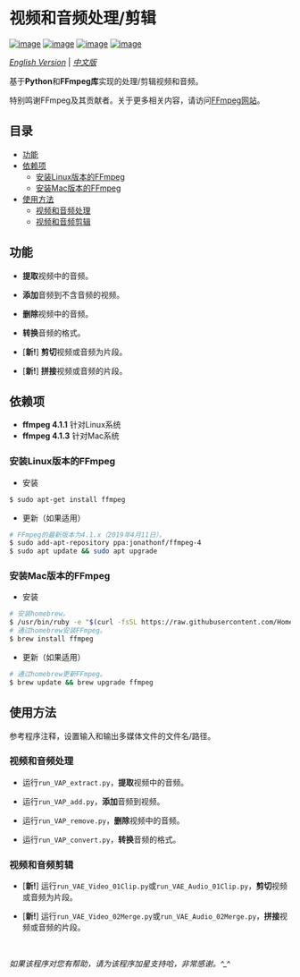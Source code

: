 # 视频和音频处理/剪辑

[![image](https://img.shields.io/badge/license-MIT-green.svg)](https://github.com/HeZhang1994/video-audio-editing/blob/master/LICENSE)
[![image](https://img.shields.io/badge/python-3.7-blue.svg)]()
[![image](https://img.shields.io/badge/status-stable-brightgreen.svg)]()
[![image](https://img.shields.io/badge/build-passing-brightgreen.svg)]()

[*English Version*](https://github.com/HeZhang1994/video-audio-editing/blob/master/README.md) | [*中文版*](https://github.com/HeZhang1994/video-audio-editing/blob/master/README-cn.md)

基于**Python**和**FFmpeg库**实现的处理/剪辑视频和音频。

特别鸣谢FFmpeg及其贡献者。关于更多相关内容，请访问[FFmpeg网站](https://www.ffmpeg.org/)。

## 目录

- [功能](#功能)
- [依赖项](#依赖项)
  - [安装Linux版本的FFmpeg](#安装linux版本的ffmpeg)
  - [安装Mac版本的FFmpeg](#安装mac版本的ffmpeg)
- [使用方法](#使用方法)
  - [视频和音频处理](#视频和音频处理)
  - [视频和音频剪辑](#视频和音频剪辑)

## 功能

- **提取**视频中的音频。

- **添加**音频到不含音频的视频。

- **删除**视频中的音频。

- **转换**音频的格式。

- [**新!**] **剪切**视频或音频为片段。

- [**新!**] **拼接**视频或音频的片段。

## 依赖项

* __ffmpeg 4.1.1__ 针对Linux系统
* __ffmpeg 4.1.3__ 针对Mac系统

### 安装Linux版本的FFmpeg

* 安装
```bash
$ sudo apt-get install ffmpeg
```

* 更新（如果适用）
```bash
# FFmpeg的最新版本为4.1.x（2019年4月11日）。
$ sudo add-apt-repository ppa:jonathonf/ffmpeg-4
$ sudo apt update && sudo apt upgrade
```

### 安装Mac版本的FFmpeg

* 安装
```bash
# 安装homebrew。
$ /usr/bin/ruby -e "$(curl -fsSL https://raw.githubusercontent.com/Homebrew/install/master/install)"
# 通过homebrew安装FFmpeg。
$ brew install ffmpeg
```

* 更新（如果适用）
```bash
# 通过homebrew更新FFmpeg。
$ brew update && brew upgrade ffmpeg
```

## 使用方法

参考程序注释，设置输入和输出多媒体文件的文件名/路径。

### 视频和音频处理

- 运行`run_VAP_extract.py`，**提取**视频中的音频。

- 运行`run_VAP_add.py`，**添加**音频到视频。

- 运行`run_VAP_remove.py`，**删除**视频中的音频。

- 运行`run_VAP_convert.py`，**转换**音频的格式。

### 视频和音频剪辑

- [**新!**] 运行`run_VAE_Video_01Clip.py`或`run_VAE_Audio_01Clip.py`，**剪切**视频或音频为片段。

- [**新!**] 运行`run_VAE_Video_02Merge.py`或`run_VAE_Audio_02Merge.py`，**拼接**视频或音频的片段。

<br>

<i>如果该程序对您有帮助，请为该程序加星支持哈，非常感谢。^_^</i>
